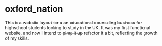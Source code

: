 # oxford_nation
This is a website layout for a an educational counseling business for highschool students looking to study in the UK. It was my first functional website, and now I intend to ~~pimp it up~~ refactor it a bit, reflecting the growth of my skills.
 

